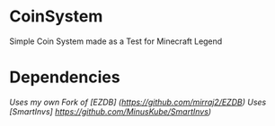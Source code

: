 # CoinSystem
Simple Coin System made as a Test for Minecraft Legend

# Dependencies

*Uses my own Fork of [EZDB] (https://github.com/mirraj2/EZDB)*
*Uses [SmartInvs] https://github.com/MinusKube/SmartInvs)*
